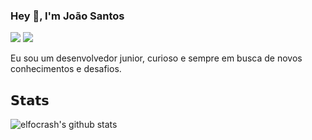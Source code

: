 ### Hey 👋, I'm João Santos
  
[![](https://img.shields.io/badge/-@JoaoLourencoSantos-%23181717?style=flat-square&logo=github)](https://github.com/JoaoLourencoSantos/)
[![](https://img.shields.io/badge/-João%Santos-blue?style=flat-square&logo=Linkedin&logoColor=white&link=https://https://www.linkedin.com/in/jo%C3%A3o-santos-22051015a/)](https://www.linkedin.com/in/jo%C3%A3o-santos-22051015a/) 

Eu sou um desenvolvedor junior, curioso e sempre em busca de novos conhecimentos e desafios.

## 𝗦𝘁𝗮𝘁𝘀

![elfocrash's github stats](https://github-readme-stats.vercel.app/api?username=JoaoLourencoSantos&show_icons=true&theme=dracula)
